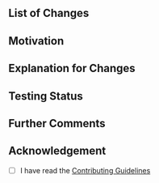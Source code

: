<!--- 
Thanks for contributing to manim!
**Please ensure that your pull request works with the latest version of manim.**
You should also include:
  1. The motivation for making this change (or link the relevant issues)
  2. How you tested the new behavior (e.g. a minimal working example, before/after
     screenshots, gifs, commands, etc.) This is rather informal at the moment, but
     the goal is to show us how you know the pull request works as intended.
If you don't need any of the optional sections, feel free to delete them to prevent clutter.
-->

## List of Changes
<!-- List out your changes one by one like this:
- Change 1
- Change 2
- and so on..
-->

## Motivation
<!-- Why you feel your changes are required. -->

## Explanation for Changes
<!-- How do your changes solve aforementioned problems? -->

## Testing Status
<!-- Optional, but recommended, your computer specs and what tests you ran with their results, if any -->

## Further Comments
<!-- Optional, any edits/updates should preferably be written here. -->

## Acknowledgement
- [ ] I have read the [Contributing Guidelines](https://github.com/ManimCommunity/manim/wiki/Documentation-guidelines-(WIP))

<!-- Once again, thanks for helping out by contributing to manim! -->
